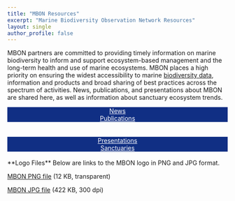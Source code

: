 ```yaml
---
title: "MBON Resources"
excerpt: "Marine Biodiversity Observation Network Resources"
layout: single
author_profile: false
---
```

MBON partners are committed to providing timely information on marine biodiversity to inform and support ecosystem-based management and the long-term health and use of marine ecosystems.  MBON places a high priority on ensuring the widest accessibility to marine [biodiversity data](https://marinebon.org/pages/data/), information and products and broad sharing of best practices across the spectrum of activities. News, publications, and presentations about MBON are shared here, as well as information about sanctuary ecosystem trends.


<div class="clearfix" align="center">
  <div class="resourcebox" style="background-color: #102f84;">
  <a style="color: #ffffff;" href="https://marinebon.org/pages/news/">News</a>
  </div>
  <div class="resourcebox" style="background-color: #102f84;">
  <a style="color: #ffffff;" href="https://marinebon.org/pages/publications/">Publications</a>
  </div>
  <br><br>
  <div class="resourcebox" style="background-color: #102f84;">
  <a style="color: #ffffff;" href="https://marinebon.org/pages/presentations/">Presentations</a>
  </div>
  <div class="resourcebox" style="background-color: #102f84;">
  <a style="color: #ffffff;" href="https://marinebon.org/pages/sanctuaries/">Sanctuaries</a>
  </div>
</div>

<br>
**Logo Files**  
Below are links to the MBON logo in PNG and JPG format. 

[MBON PNG file](https://marinebon.org/images/MBON_logo.png) (12 KB, transparent)  

[MBON JPG file](https://marinebon.org/images/MBON_logo.jpg) (422 KB, 300 dpi)
